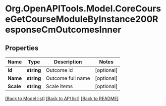 # Org.OpenAPITools.Model.CoreCourseGetCourseModuleByInstance200ResponseCmOutcomesInner

## Properties

Name | Type | Description | Notes
------------ | ------------- | ------------- | -------------
**Id** | **string** | Outcome id | [optional] 
**Name** | **string** | Outcome full name | [optional] 
**Scale** | **string** | Scale items | [optional] 

[[Back to Model list]](../README.md#documentation-for-models) [[Back to API list]](../README.md#documentation-for-api-endpoints) [[Back to README]](../README.md)

